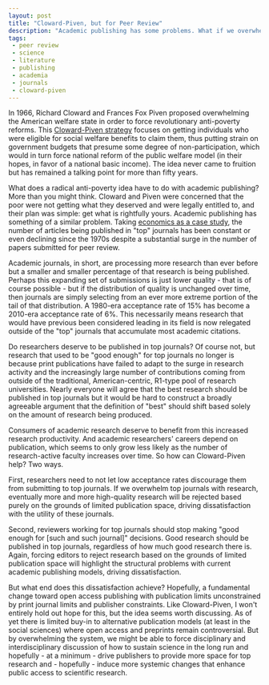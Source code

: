 ```yaml
---
layout: post
title: "Cloward-Piven, but for Peer Review"
description: "Academic publishing has some problems. What if we overwhelmed the system?"
tags:
 - peer review
 - science
 - literature
 - publishing
 - academia
 - journals
 - cloward-piven
---
```


In 1966, Richard Cloward and Frances Fox Piven proposed overwhelming the American welfare state in order to force revolutionary anti-poverty reforms. This [Cloward-Piven strategy](https://en.wikipedia.org/wiki/Cloward%E2%80%93Piven_strategy) focuses on getting individuals who were eligible for social welfare benefits to claim them, thus putting strain on government budgets that presume some degree of non-participation, which would in turn force national reform of the public welfare model (in their hopes, in favor of a national basic income). The idea never came to fruition but has remained a talking point for more than fifty years. 

What does a radical anti-poverty idea have to do with academic publishing? More than you might think. Cloward and Piven were concerned that the poor were not getting what they deserved and were legally entitled to, and their plan was simple: get what is rightfully yours. Academic publishing has something of a similar problem. Taking [economics as a case study](http://voxeu.org/article/nine-facts-about-top-journals-economics), the number of articles being published in "top" journals has been constant or even declining since the 1970s despite a substantial surge in the number of papers submitted for peer review.

Academic journals, in short, are processing more research than ever before but a smaller and smaller percentage of that research is being published. Perhaps this expanding set of submissions is just lower quality - that is of course possible - but if the distribution of quality is unchanged over time, then journals are simply selecting from an ever more extreme portion of the tail of that distribution. A 1980-era acceptance rate of 15% has become a 2010-era acceptance rate of 6%. This necessarily means research that would have previous been considered leading in its field is now relegated outside of the "top" journals that accumulate most academic citations.

Do researchers deserve to be published in top journals? Of course not, but research that used to be "good enough" for top journals no longer is because print publications have failed to adapt to the surge in research activity and the increasingly large number of contributions coming from outside of the traditional, American-centric, R1-type pool of research universities. Nearly everyone will agree that the best research should be published in top journals but it would be hard to construct a broadly agreeable argument that the definition of "best" should shift based solely on the amount of research being produced.

Consumers of academic research deserve to benefit from this increased research productivity. And academic researchers' careers depend on publication, which seems to only grow less likely as the number of research-active faculty increases over time. So how can Cloward-Piven help? Two ways.

First, researchers need to not let low acceptance rates discourage them from submitting to top journals. If we overwhelm top journals with research, eventually more and more high-quality research will be rejected based purely on the grounds of limited publication space, driving dissatisfaction with the utility of these journals.

Second, reviewers working for top journals should stop making "good enough for [such and such journal]" decisions. Good research should be published in top journals, regardless of how much good research there is. Again, forcing editors to reject research based on the grounds of limited publication space will highlight the structural problems with current academic publishing models, driving dissatisfaction.

But what end does this dissatisfaction achieve? Hopefully, a fundamental change toward open access publishing with publication limits unconstrained by print journal limits and publisher constraints. Like Cloward-Piven, I won't entirely hold out hope for this, but the idea seems worth discussing. As of yet there is limited buy-in to alternative publication models (at least in the social sciences) where open access and preprints remain controversial. But by overwhelming the system, we might be able to force disciplinary and interdisciplinary discussion of how to sustain science in the long run and hopefully - at a minimum - drive publishers to provide more space for top research and - hopefully - induce more systemic changes that enhance public access to scientific research.
